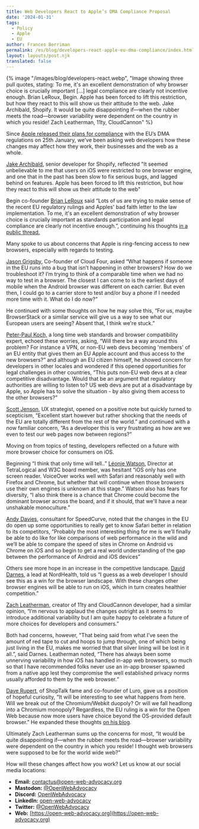 ```yaml
---
title: Web Developers React to Apple’s DMA Compliance Proposal
date: '2024-01-31'
tags:
  - Policy
  - Apple
  - EU
author: Frances Berriman
permalink: /es/blog/developers-react-apple-eu-dma-compliance/index.html
layout: layouts/post.njk
translated: false
---
```


{% image
  "/images/blog/developers-react.webp",
  "Image showing three pull quotes, stating: To me, it's an excellent demonstration of why browser choice is crucially important [...] legal compliance are clearly not incentive enough. Brian LeRoux, Begin. Apple has been forced to lift this restriction, but how they react to this will show us their attitude to the web. Jake Archibald, Shopify. It would be quite disappointing if—when the rubber meets the road—browser variability were dependent on the country in which you reside! Zach Leatherman, 11ty, CloudCannon"
%}

Since [Apple released their plans for compliance](https://open-web-advocacy.org/blog/apple-dma-changes/) with the EU’s DMA regulations on 25th January, we’ve been asking web developers how these changes may affect how they work, their businesses and the web as a whole.

[Jake Archibald](https://jakearchibald.com/), senior developer for Shopify, reflected "It seemed unbelievable to me that users on iOS were restricted to one browser engine, and one that in the past has been slow to fix serious bugs, and lagged behind on features. Apple has been forced to lift this restriction, but how they react to this will show us their attitude to the web"

Begin co-founder [Brian LeRoux](https://brian.io//) said “Lots of us are trying to make sense of the recent EU regulatory rulings and Apples' bad faith letter to the law implementation. To me, it's an excellent demonstration of why browser choice is crucially important as standards participation and legal compliance are clearly not incentive enough.”, continuing his thoughts [in a public thread.](https://indieweb.social/@brianleroux/111828910555229207)

Many spoke to us about concerns that Apple is ring-fencing access to new browsers, especially with regards to testing.

[Jason Grigsby](https://cloudfour.com/is/jason-grigsby/), Co-founder of Cloud Four, asked “What happens if someone in the EU runs into a bug that isn’t happening in other browsers? How do we troubleshoot it? I’m trying to think of a comparable time when we had no way to test in a browser. The closest I can come to is the earliest days of mobile when the Android browser was different on each carrier. But even then, I could go to a carrier store to test and/or buy a phone if I needed more time with it. What do I do now?”

He continued with some thoughts on how he may solve this, “For us, maybe BrowserStack or a similar service will give us a way to see what our European users are seeing? Absent that, I think we're stuck.”

[Peter-Paul Koch,](https://www.quirksmode.org/about/) a long time web standards and browser compatibility expert, echoed these worries, asking, “Will there be a way around this problem? For instance a VPN, or non-EU web devs becoming 'members' of an EU entity that gives them an EU Apple account and thus access to the new browsers?” and although an EU citizen himself, he showed concern for developers in other locales and wondered if this opened opportunities for legal challenges in other countries, “This puts non-EU web devs at a clear competitive disadvantage. Would that be an argument that regulatory authorities are willing to listen to? US web devs are put at a disadvantage by Apple, so Apple has to solve the situation - by also giving them access to the other browsers?”

[Scott Jenson](https://jenson.org/about-scott/), UX strategist, opened on a positive note but quickly turned to scepticism, “Excellent start however but rather shocking that the needs of the EU are totally different from the rest of the world.” and continued with a now familiar concern, “As a developer this is very frustrating as how are we even to test our web pages now between regions?”

Moving on from topics of testing, developers reflected on a future with more browser choice for consumers on iOS.

Beginning “I think that only time will tell..” [Léonie Watson](https://tink.uk/about-leonie/), Director at TetraLogical and W3C board member, was hesitant “iOS only has one screen reader. VoiceOver works well with Safari and reasonably well with Firefox and Chrome, but whether that will continue when those browsers use their own engines is unknown at this stage.” Watson also has fears for diversity, “I also think there is a chance that Chrome could become the dominant browser across the board, and if it should, that we'll have a near unshakable monoculture.”

[Andy Davies](https://andydavies.me/about/), consultant for SpeedCurve, noted that the changes in the EU do open up some opportunities to really get to know Safari better in relation to its competitors, “Probably the most interesting thing for me is we’ll finally be able to do like for like comparisons of web performance in the wild and we’ll be able to compare the speed of sites in Chrome on Android vs Chrome on iOS and so begin to get a real world understanding of the gap between the performance of Android and iOS devices”

Others see more hope in an increase in the competitive landscape. [David Darnes](https://darn.es/), a lead at NordHealth, told us “I guess as a web developer I should see this as a win for the browser landscape. With these changes other browser engines will be able to run on iOS, which in turn creates healthier competition.”

[Zach Leatherman](https://www.zachleat.com/), creator of 11ty and CloudCannon developer, had a similar opinion, “I’m nervous to applaud the changes outright as it seems to introduce additional variability but I am quite happy to celebrate a future of more choices for developers and consumers.”

Both had concerns, however, "That being said from what I’ve seen the amount of red tape to cut and hoops to jump through, one of which being just living in the EU, makes me worried that that silver lining will be lost in it all.”, said Darnes. Leatherman noted, “There has always been some unnerving variability in how iOS has handled in-app web browsers, so much so that I have recommended folks never use an in-app browser spawned from a native app lest they compromise the well established privacy norms usually afforded to them by the web browser.“

[Dave Rupert](https://daverupert.com/), of ShopTalk fame and co-founder of Luro, gave us a position of hopeful curiosity, “It will be interesting to see what happens from here. Will we break out of the Chromium/Webkit duopoly? Or will we fall headlong into a Chromium monopoly? Regardless, the EU ruling is a win for the Open Web because now more users have choice beyond the OS-provided default browser.”
He expanded these thoughts [on his blog](https://daverupert.com/2024/01/browser-choice/).

Ultimately Zach Leatherman sums up the concerns for most, “It would be quite disappointing if—when the rubber meets the road—browser variability were dependent on the country in which you reside!  I thought web browsers were supposed to be for the world wide web?”

How will these changes affect how you work? Let us know at our social media locations:


- **Email:**        [contactus@open-web-advocacy.org](mailto:contactus@open-web-advocacy.org)
- **Mastodon:**      [@OpenWebAdvocacy](https://mastodon.social/@owa)
- **Discord:**      [OpenWebAdvocacy](https://discord.gg/x53hkqrRKx)
- **LinkedIn:**     [open-web-advocacy](https://www.linkedin.com/company/open-web-advocacy/)
- **Twitter:**      [@OpenWebAdvocacy](https://twitter.com/OpenWebAdvocacy)
- **Web:**         [https://open-web-advocacy.org](https://open-web-advocacy.org)
